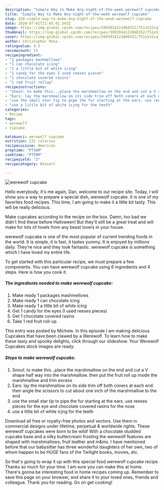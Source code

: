 ```yaml
---
description: "Simple Way to Make Any-night-of-the-week werewolf cupcake"
title: "Simple Way to Make Any-night-of-the-week werewolf cupcake"
slug: 428-simple-way-to-make-any-night-of-the-week-werewolf-cupcake
date: 2020-07-01T21:45:01.543Z
image: https://img-global.cpcdn.com/recipes/5993914121060352/751x532cq70/werewolf-cupcake-recipe-main-photo.jpg
thumbnail: https://img-global.cpcdn.com/recipes/5993914121060352/751x532cq70/werewolf-cupcake-recipe-main-photo.jpg
cover: https://img-global.cpcdn.com/recipes/5993914121060352/751x532cq70/werewolf-cupcake-recipe-main-photo.jpg
author: Christopher Pena
ratingvalue: 4.5
reviewcount: 13
recipeingredient:
- "1 packages mashmellows"
- "1 can chocolate icing"
- "1 a little bit of white icing"
- "1 candy for the eyes I used reeses pieces"
- "1 chocolate covered rasins"
- "1 red fruit rollup"
recipeinstructions:
- "Snout: to make this...place the marshmallow on the end and cut a V shape half way into the marshmallow. then put the fruit roll up inside the marshmallow and trim excess"
- "Ears: lay the marshmallow on its side trim off both coners at each end. then angle the scissors to cut about one inch of the marshmallow to the end"
- "use the small star tip to pipe the fur starting at the ears. use reeses pieces for the eye and chocolate covered rasins for the nose"
- "use a little bit of white icjng for the teeth"
categories:
- Recipe
tags:
- werewolf
- cupcake

katakunci: werewolf cupcake 
nutrition: 231 calories
recipecuisine: American
preptime: "PT16M"
cooktime: "PT50M"
recipeyield: "3"
recipecategory: Dessert

---
```



![werewolf cupcake](https://img-global.cpcdn.com/recipes/5993914121060352/751x532cq70/werewolf-cupcake-recipe-main-photo.jpg)

Hello everybody, it's me again, Dan, welcome to our recipe site. Today, I will show you a way to prepare a special dish, werewolf cupcake. It is one of my favorites food recipes. This time, I am going to make it a little bit tasty. This will be really delicious.

Make cupcakes according to the recipe on the box. Damn, too bad we didn&#39;t find these before Halloween! But they&#39;ll still be a great treat and will make for lots of howls from any beast lovers in your house.

werewolf cupcake is one of the most popular of current trending foods in the world. It is simple, it is fast, it tastes yummy. It is enjoyed by millions daily. They're nice and they look fantastic. werewolf cupcake is something which I have loved my entire life.


To get started with this particular recipe, we must prepare a few components. You can have werewolf cupcake using 6 ingredients and 4 steps. Here is how you cook it.

<!--inarticleads1-->

##### The ingredients needed to make werewolf cupcake:

1. Make ready 1 packages mashmellows
1. Make ready 1 can chocolate icing
1. Make ready 1 a little bit of white icing
1. Get 1 candy for the eyes (I used reeses pieces)
1. Get 1 chocolate covered rasins
1. Take 1 red fruit roll-up


This entry was posted by Michele. In this episode I am making delicious Cupcakes that have been clawed by a Werewolf. To learn how to make these tasty and spooky delights, click through our slideshow. Your Werewolf Cupcakes stock images are ready. 

<!--inarticleads2-->

##### Steps to make werewolf cupcake:

1. Snout: to make this...place the marshmallow on the end and cut a V shape half way into the marshmallow. then put the fruit roll up inside the marshmallow and trim excess
1. Ears: lay the marshmallow on its side trim off both coners at each end. then angle the scissors to cut about one inch of the marshmallow to the end
1. use the small star tip to pipe the fur starting at the ears. use reeses pieces for the eye and chocolate covered rasins for the nose
1. use a little bit of white icjng for the teeth


Download all free or royalty-free photos and vectors. Use them in commercial designs under lifetime, perpetual &amp; worldwide rights. These werewolf cupcakes were born to be wild! With a chocolate studded cupcake base and a silky buttercream frosting the werewolf features are shaped with marshmallows, fruit leather and m&amp;ms. I have mentioned before that our babysitter has three wonderful daughters of her own, two of whom happen to be HUGE fans of the Twilight books, movies, etc. 

So that's going to wrap it up with this special food werewolf cupcake recipe. Thanks so much for your time. I am sure you can make this at home. There's gonna be interesting food in home recipes coming up. Remember to save this page on your browser, and share it to your loved ones, friends and colleague. Thank you for reading. Go on get cooking!
